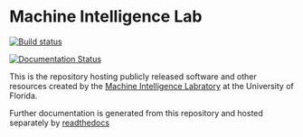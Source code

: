# Machine Intelligence Lab
[![Build status](https://badge.buildkite.com/dc8b1bab3a15b9a9a8eef5c139fa0c368da7a8b8494e32af11.svg?branch=master)](https://buildkite.com/uf-mil/mil?branch=master)

[![Documentation Status](https://readthedocs.org/projects/mil/badge/?version=latest)](https://mil.readthedocs.io/en/latest)

This is the repository hosting publicly released software and other resources created by the [Machine Intelligence Labratory](https://mil.ufl.edu) at the University of Florida.

Further documentation is generated from this repository and hosted separately by [readthedocs](https://mil.readthedocs.io)

